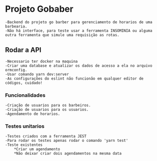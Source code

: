 # Projeto Gobaber
    -Backend do projeto go barber para gerenciamento de horarios de uma barbearia.
    -Não há interface, para teste usar a ferramenta INSOMINIA ou alguma outra ferramenta que simule uma requisição as rotas.

## Rodar a API
    -Necessario ter docker na maquina
    -Criar uma database e atualizar os dados de acesso a ela no arquivo ormconfig.
    -Usar comando yarn dev:server
    -As configurações do eslint não funcionão em qualquer editor de códigos, cuidado!

### Funcionalidades
    -Criação de usuarios para os barbeiros.
    -Criação de usuarios para os usuarios.
    -Agendamento de horarios.

### Testes unitarios
    -Testes criados com a ferramenta JEST
    -Para rodar os testes apenas rodar o comando 'yarn test'
    -Teste existentes
        *Criar um agendamento
        *Não deixar criar dois agendamentos na mesma data